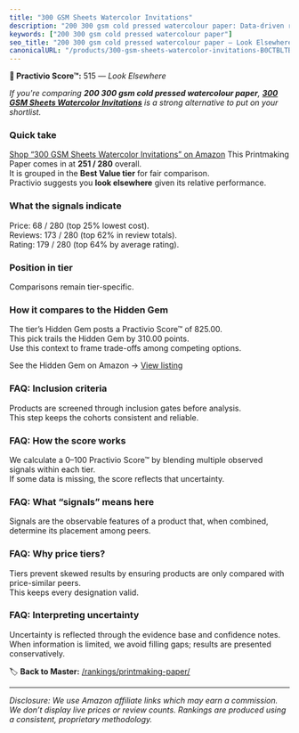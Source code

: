 ```yaml
---
title: "300 GSM Sheets Watercolor Invitations"
description: "200 300 gsm cold pressed watercolour paper: Data-driven ranking using the Practivio Score™. Positioned by quality, value, demand, findability, momentum."
keywords: ["200 300 gsm cold pressed watercolour paper"]
seo_title: "200 300 gsm cold pressed watercolour paper — Look Elsewhere (2025)"
canonicalURL: "/products/300-gsm-sheets-watercolor-invitations-B0CTBLTB38/"
---
```


**🚫 Practivio Score™:** 515 — _Look Elsewhere_


*If you're comparing **200 300 gsm cold pressed watercolour paper**, **[300 GSM Sheets Watercolor Invitations](https://www.amazon.com/dp/B0CTBLTB38?tag=practivio-20)** is a strong alternative to put on your shortlist.*
### Quick take
[Shop “300 GSM Sheets Watercolor Invitations” on Amazon](https://www.amazon.com/dp/B0CTBLTB38?tag=practivio-20)
This Printmaking Paper comes in at **251 / 280** overall.  
It is grouped in the **Best Value tier** for fair comparison.  
Practivio suggests you **look elsewhere** given its relative performance.

### What the signals indicate
Price: 68 / 280 (top 25% lowest cost).  
Reviews: 173 / 280 (top 62% in review totals).  
Rating: 179 / 280 (top 64% by average rating).  

### Position in tier
Comparisons remain tier-specific.

### How it compares to the Hidden Gem
The tier’s Hidden Gem posts a Practivio Score™ of 825.00.  
This pick trails the Hidden Gem by 310.00 points.  
Use this context to frame trade-offs among competing options.  

See the Hidden Gem on Amazon → [View listing](https://www.amazon.com/dp/B0010DV4G0?tag=practivio-20)

### FAQ: Inclusion criteria
Products are screened through inclusion gates before analysis.  
This step keeps the cohorts consistent and reliable.

### FAQ: How the score works
We calculate a 0–100 Practivio Score™ by blending multiple observed signals within each tier.  
If some data is missing, the score reflects that uncertainty.

### FAQ: What “signals” means here
Signals are the observable features of a product that, when combined, determine its placement among peers.

### FAQ: Why price tiers?
Tiers prevent skewed results by ensuring products are only compared with price-similar peers.  
This keeps every designation valid.

### FAQ: Interpreting uncertainty
Uncertainty is reflected through the evidence base and confidence notes.  
When information is limited, we avoid filling gaps; results are presented conservatively.


🏷️ **Back to Master:** [/rankings/printmaking-paper/](/rankings/printmaking-paper/)

---
_Disclosure: We use Amazon affiliate links which may earn a commission. We don’t display live prices or review counts. Rankings are produced using a consistent, proprietary methodology._
